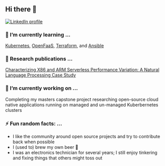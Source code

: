 ## Hi there 👋
<!-- LinkedIn Contact -->
[![LinkedIn profile](https://img.shields.io/badge/-BOB%20SCHMITZ%20III-blue?style=for-the-badge&logo=Linkedin&logoColor=white)](https://www.linkedin.com/in/rgschmitz/)

### 🌱 I’m currently learning ...
[Kubernetes](https://kubernetes.io/docs/home/), [OpenFaaS](https://docs.openfaas.com/), [Terraform](https://www.terraform.io/docs), and [Ansible](https://docs.ansible.com/ansible/latest/index.html)

### 📖 Research publications ...
[Characterizing X86 and ARM Serverless Performance Variation: A Natural Language Processing Case Study](https://doi.org/10.1145/3491204.3543506)

### 🔭 I’m currently working on ...
Completing my masters capstone project researching open-source cloud native applications running on managed and un-managed Kuberbernetes clusters

### ⚡ Fun random facts: ...
* I like the community around open source projects and try to contribute back when possible
* I (used to) brew my own beer 🍻
* I was an electronics technician for several years; I still enjoy tinkering and fixing things that others might toss out
<!--
**rgschmitz1/rgschmitz1** is a ✨ _special_ ✨ repository because its `README.md` (this file) appears on your GitHub profile.

Here are some ideas to get you started:

- 👯 I’m looking to collaborate on ...
- 🤔 I’m looking for help with ...
- 💬 Ask me about ...
-->

